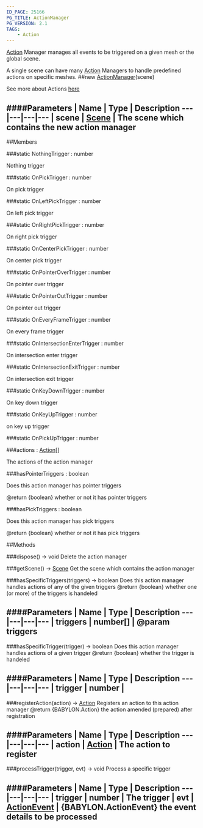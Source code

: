 ```yaml
---
ID_PAGE: 25166
PG_TITLE: ActionManager
PG_VERSION: 2.1
TAGS:
    - Action
---
```


 [Action](/classes/Action) Manager manages all events to be triggered on a given mesh or the global scene.

A single scene can have many [Action](/classes/Action) Managers to handle predefined actions on specific meshes.
##new [ActionManager](/classes/ActionManager)(scene)




See more about Actions [here](http://doc.babylonjs.com/tutorials/How_to_use_Actions)






####Parameters
 | Name | Type | Description
---|---|---|---
 | scene | [Scene](/classes/Scene) | The scene which contains the new action manager
---

##Members

###static NothingTrigger : number





Nothing trigger




###static OnPickTrigger : number





On pick trigger




###static OnLeftPickTrigger : number





On left pick trigger




###static OnRightPickTrigger : number





On right pick trigger




###static OnCenterPickTrigger : number





On center pick trigger




###static OnPointerOverTrigger : number





On pointer over trigger




###static OnPointerOutTrigger : number





On pointer out trigger




###static OnEveryFrameTrigger : number





On every frame trigger




###static OnIntersectionEnterTrigger : number





On intersection enter trigger




###static OnIntersectionExitTrigger : number





On intersection exit trigger




###static OnKeyDownTrigger : number





On key down trigger




###static OnKeyUpTrigger : number





on key up trigger




###static OnPickUpTrigger : number


###actions : [Action](/classes/Action)[]





The actions of the action manager




###hasPointerTriggers : boolean


Does this action manager has pointer triggers

@return {boolean} whether or not it has pointer triggers

###hasPickTriggers : boolean


Does this action manager has pick triggers

@return {boolean} whether or not it has pick triggers



##Methods

###dispose() &rarr; void
Delete the action manager








###getScene() &rarr; [Scene](/classes/Scene)
Get the scene which contains the action manager








###hasSpecificTriggers(triggers) &rarr; boolean
Does this action manager handles actions of any of the given triggers
@return {boolean} whether one (or more) of the triggers is handeled

####Parameters
 | Name | Type | Description
---|---|---|---
 | triggers | number[] | @param triggers
---

###hasSpecificTrigger(trigger) &rarr; boolean
Does this action manager handles actions of a given trigger
@return {boolean} whether the trigger is handeled

####Parameters
 | Name | Type | Description
---|---|---|---
 | trigger | number | 
---

###registerAction(action) &rarr; [Action](/classes/Action)
Registers an action to this action manager
@return {BABYLON.Action} the action amended (prepared) after registration

####Parameters
 | Name | Type | Description
---|---|---|---
 | action | [Action](/classes/Action) | The action to register
---

###processTrigger(trigger, evt) &rarr; void
Process a specific trigger

####Parameters
 | Name | Type | Description
---|---|---|---
 | trigger | number | The trigger
 | evt | [ActionEvent](/classes/ActionEvent) | {BABYLON.ActionEvent} the event details to be processed
---
